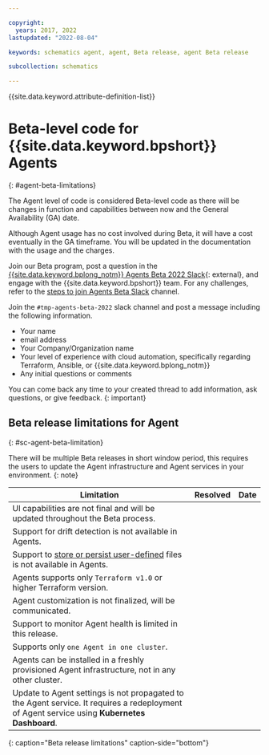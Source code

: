 ```yaml
---

copyright:
  years: 2017, 2022
lastupdated: "2022-08-04"

keywords: schematics agent, agent, Beta release, agent Beta release

subcollection: schematics

---
```


{{site.data.keyword.attribute-definition-list}}

# Beta-level code for {{site.data.keyword.bpshort}} Agents
{: #agent-beta-limitations}

The Agent level of code is considered Beta-level code as there will be changes in function and capabilities between now and the General Availability (GA) date.

Although Agent usage has no cost involved during Beta, it will have a cost eventually in the GA timeframe. You will be updated in the documentation with the usage and the charges.

Join our Beta program, post a question in the [{{site.data.keyword.bplong_notm}} Agents Beta 2022 Slack](https://ibm-cloud-schematics.slack.com/archives/C03M925E8BH){: external}, and engage with the {{site.data.keyword.bpshort}} team. For any challenges, refer to the [steps to join Agents Beta Slack](/docs/schematics?topic=schematics-bp-beta-limitations#sc-bp-join-slack) channel.

Join the `#tmp-agents-beta-2022` slack channel and post a message including the following information.

- Your name
- email address
- Your Company/Organization name
- Your level of experience with cloud automation, specifically regarding Terraform, Ansible, or {{site.data.keyword.bplong_notm}}
- Any initial questions or comments

You can come back any time to your created thread to add information, ask questions, or give feedback.
{: important}

## Beta release limitations for Agent
{: #sc-agent-beta-limitation}

There will be multiple Beta releases in short window period, this requires the users to update the Agent infrastructure and Agent services in your environment.
{: note}

|  Limitation | Resolved | Date |
| --- |--- | --- | 
| UI capabilities are not final and will be updated throughout the Beta process.| | |
| Support for drift detection is not available in Agents.| | |
| Support to [store or persist user-defined](/docs/schematics?topic=schematics-general-faq#persist-file) files is not available in Agents.| | |
| Agents supports only `Terraform v1.0` or higher Terraform version. | | |
| Agent customization is not finalized, will be communicated. | | |
| Support to monitor Agent health is limited in this release.| | |
| Supports only `one Agent in one cluster`. | | |
| Agents can be installed in a freshly provisioned Agent infrastructure, not in any other cluster.
| Update to Agent settings is not propagated to the Agent service. It requires a redeployment of Agent service using **Kubernetes Dashboard**. |  | |
{: caption="Beta release limitations" caption-side="bottom"}

